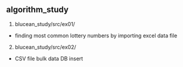 ## algorithm_study

1. blucean_study/src/ex01/<br>
* finding most common lottery numbers by importing excel data file
2. blucean_study/src/ex02/<br>
* CSV file bulk data DB insert

